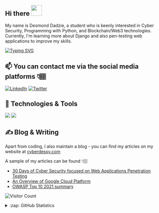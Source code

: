 ## Hi there <img src="https://raw.githubusercontent.com/MartinHeinz/MartinHeinz/master/wave.gif" width="35px">

My name is Desmond Dadzie, a student who is keenly interested in Cyber Security, Programming with Python, and Blockchain/Web3 technologies. 
Currently, I'm learning more about Django and also pen-testing web applications to improve my skills. 



[![Typing SVG](https://readme-typing-svg.herokuapp.com?color=tokyonight&size=40&center=true&vCenter=true&width=1000&lines=I'm+Desmond+Dadzie;+Also+known+as+Cyber+Dessy;Microsoft+Learn+Student+Ambassador;Google+Crowdsource+Influencer;Google+Product+Expert;Upcoming+Django+Developer;Jr.+Web+App+Penetration+Tester;Blockchain+Security+Enthusiast)](https://git.io/typing-svg)



## 📫 You can contact me via the social media platforms 👇🏽 

 [![LinkedIn](https://img.shields.io/badge/--linkedin?label=LinkedIn&logo=LinkedIn&style=social)](https://www.linkedin.com/in/desmond-dadzie-0080b5181/)
 [![Twitter](https://img.shields.io/badge/--linkedin?label=Twitter&logo=Twitter&style=social)](https://twitter.com/NharnahQwami)
 
 

## 🔧 Technologies & Tools
![](https://img.shields.io/badge/OS-Linux-informational?style=flat&logo=linux&logoColor=white&color=2bbc8a)
![](https://img.shields.io/badge/Code-Python-informational?style=flat&logo=python&logoColor=white&color=2bbc8a)



## ✍ Blog & Writing
Apart from coding, I also maintain a blog - you can find my articles on my website at [cyberdessy.com](cyberdessy.com)

A sample of my articles can be found 👇🏽
- [30 Days of Cyber Security focused on Web Applications Penetration Testing](https://cyberdessy.com/category/30-days-of-cyber-security/)
- [An Overview of Google Cloud Platform](https://cyberdessy.com/beginners-guide-to-all-you-need-to-know-about-the-google-cloud-platform/)
- [OWASP Top 10 2021 summary](https://cyberdessy.com/owasp-top-10-for-2021-a-summary-of-all-vulnerabilities/)


 ![Visitor Count](https://profile-counter.glitch.me/NharnahQwami/count.svg)
 
<details close>
<summary>:zap: GitHub Statistics</summary>
  <img src="https://github-readme-stats.vercel.app/api?username=NharnahQwami&show_icons=true&theme=nord" width="400px">
</details>
